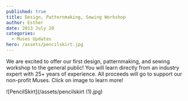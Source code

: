```yaml
---
published: true
title: Design, Patternmaking, Sewing Workshop
author: Esther
date: 2013 July 28
categories:
  - Muses Updates
hero: /assets/pencilskirt.jpg
---
```

We are excited to offer our first design, patternmaking, and sewing workshop to the general public! You will learn directly from an industry expert with 25+ years of experience. All proceeds will go to support our non-profit Muses. Click on image to learn more!

![PencilSkirt](/assets/pencilskirt (1).jpg)